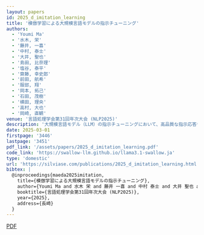```yaml
---
layout: papers
id: 2025_d_imitation_learning
title: '模倣学習による大規模言語モデルの指示チューニング'
authors:
  - 'Youmi Ma'
  - '水木, 栄'
  - '藤井, 一喜'
  - '中村, 泰士'
  - '大井, 聖也'
  - '島田, 比奈理'
  - '塩谷, 泰平'
  - '齋藤, 幸史郎'
  - '前田, 航希'
  - '服部, 翔'
  - '岡本, 拓己'
  - '石田, 茂樹'
  - '横田, 理央'
  - '高村, 大也'
  - '岡崎, 直観'
venue: '言語処理学会第31回年次大会 (NLP2025)'
description: '大規模言語モデル（LLM）の指示チューニングにおいて、高品質な指示応答データの作成は重要な課題である。本研究では、強力なLLMの出力を模倣することで、効率的に高品質な指示チューニングデータを構築する手法を提案する。具体的には、GPT-4等の先進的なモデルに対して多様な指示を与え、その応答を収集・精選することで、日本語LLMの性能向上を実現した。実験では、模倣学習により作成したデータで学習したモデルが、従来手法を上回る性能を示すことを確認した。'
date: 2025-03-01
firstpage: '3446'
lastpage: '3451'
pdf_link: '/assets/papers/2025_d_imitation_learning.pdf'
code_link: 'https://swallow-llm.github.io/llama3.1-swallow.ja'
type: 'domestic'
url: 'https://silviase.com/publications/2025_d_imitation_learning.html'
bibtex: |
  @inproceedings{maeda2025imitation,
    title={模倣学習による大規模言語モデルの指示チューニング},
    author={Youmi Ma and 水木 栄 and 藤井 一喜 and 中村 泰士 and 大井 聖也 and 島田 比奈理 and 塩谷 泰平 and 齋藤 幸史郎 and 前田 航希 and 服部 翔 and 岡本 拓己 and 石田 茂樹 and 横田 理央 and 高村 大也 and 岡崎 直観},
    booktitle={言語処理学会第31回年次大会 (NLP2025)},
    year={2025},
    address={長崎}
  }
---
```


[PDF](/assets/papers/2025_d_imitation_learning.pdf)
